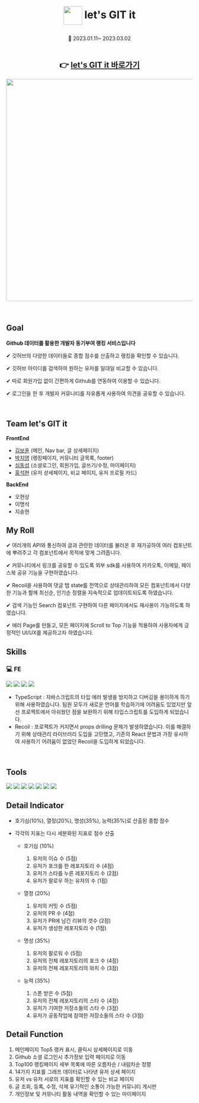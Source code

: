 # <p align="center"><img src="https://velog.velcdn.com/images/kby0908/post/586a2140-fbd5-48af-b6bb-cbff376365c5/image.png" width="50" align="center"> <b>let's GIT it</b></p>

<p align="center"> 📆 2023.01.11~ 2023.03.02

<br>
<br>
<!-- ## 📼 LET'S GIT IT -->
<h2 align="center">👉 <a href="https://let-s-git-it.vercel.app/">let's GIT it 바로가기</a></h2>

<p align="center"><img src ="https://user-images.githubusercontent.com/100506719/223014450-d4b6f831-b312-482b-8797-8c80d6e649b8.gif" width="600"></p>

<br />

## Goal

<b>Github 데이터를 활용한 개발자 동기부여 랭킹 서비스입니다</b>

✔ 깃허브의 다양한 데이터들로 종합 점수를 산출하고 랭킹을 확인할 수 있습니다. <br/>

✔ 깃허브 아이디를 검색하여 원하는 유저를 일대일 비교할 수 있습니다.  <br/>

✔ 따로 회원가입 없이 간편하게 Github를 연동하여 이용할 수 있습니다. <br />

✔ 로그인을 한 후 개발자 커뮤니티를 자유롭게 사용하여 의견을 공유할 수 있습니다. <br/>

<br />

## Team let's GIT it

<b>FrontEnd</b>

- [김보윤](https://github.com/kimboyoon) (메인, Nav bar, 글 상세페이지)
- [박지영](https://github.com/zhwltlr) (랭킹페이지, 커뮤니티 글목록, footer)
- [심동섭](https://github.com/ShimDongseup) (소셜로그인, 회원가입, 글쓰기/수정, 마이페이지)
- [홍석현](https://github.com/SeokhyunHong1510) (유저 상세페이지, 비교 페이지, 유저 프로필 카드) <br>

<b>BackEnd</b>

- 오현상
- 이명석
- 지송현

## My Roll
<detail>

  ✔ 여러개의 API와 통신하여 글과 관련한 데이터를 불러온 후 재가공하여 여러 컴포넌트에 뿌려주고 각 컴포넌트에서 목적에 맞게 그려줍니다. <br />

  ✔ 커뮤니티에서 링크를 공유할 수 있도록 외부 sdk를 사용하여 카카오톡, 이메일, 페이스북 공유 기능을 구현하였습니다. <br />
  
  ✔ Recoil을 사용하여 댓글 탭 state를 전역으로 상태관리하여 모든 컴포넌트에서 다양한 기능과 함께 최신순, 인기순 정렬을 지속적으로 업데이트되도록 하였습니다. <br />
  
  ✔ 검색 기능인 Search 컴포넌트 구현하여 다른 페이지에서도 재사용이 가능하도록 하였습니다. <br />
  
  ✔ 에러 Page를 만들고, 모든 페이지에 Scroll to Top 기능을 적용하여 사용자에게 긍정적인 UI/UX를 제공하고자 하였습니다. <br />
  
</detail>

## Skills

<h3>💻 FE </h3>
<span>
  <img src="https://img.shields.io/badge/react-61DAFB?style=for-the-badge&logo=react&logoColor=black"/> 
  <img src="https://img.shields.io/badge/typescript-3178C6?style=for-the-badge&logo=typescript&logoColor=white"/> 
  <img src="https://img.shields.io/badge/Sass-CC6699?style=for-the-badge&logo=sass&logoColor=fff"/>
  <img src="https://img.shields.io/badge/html5-E34F26?style=for-the-badge&logo=html5&logoColor=white"/>

  - TypeScript : 자바스크립트의 타입 에러 발생을 방지하고 디버깅을 용이하게 하기 위해 사용하였습니다. 팀원 모두가 새로운 언어를 학습하기에 어려움도 있었지만 앞선 프로젝트에서 아쉬웠던 점을 보완하기 위해 타입스크립트를 도입하게 되었습니다. <br />
  - Recoil : 프로젝트가 커지면서 props drilling 문제가 발생하였습니다. 이를 해결하기 위해 상태관리 라이브러리 도입을 고민했고, 기존의 React 문법과 가장 유사하여 사용하기 어려움이 없었던 Recoil을 도입하게 되었습니다.
</span>
<br />

## Tools

<span>
  <img src="https://img.shields.io/badge/vsCode-007ACC?style=for-the-badge&logo=Visual Studio Code&logoColor=white"/>
  <img src="https://img.shields.io/badge/Git-F05032?style=for-the-badge&logo=Git&logoColor=white"/> 
  <img src="https://img.shields.io/badge/GitHub-181717?style=for-the-badge&logo=GitHub&logoColor=white"/>
  <img src="https://img.shields.io/badge/notion-000000?style=for-the-badge&logo=Notion&logoColor=white"> 
  <img src="https://img.shields.io/badge/trello-0052CC?style=for-the-badge&logo=trello&logoColor=fff"/>
  <img src="https://img.shields.io/badge/gitbook-3884FF?style=for-the-badge&logo=gitbook&logoColor=white"/>
  <img src="https://img.shields.io/badge/figma-F24E1E?style=for-the-badge&logo=figma&logoColor=white"/>
</span>

## Detail Indicator

  - 호기심(10%), 열정(20%), 명성(35%), 능력(35%)로 산출된 종합 점수
  
  - 각각의 지표는 다시 세분화된 지표로 점수 산출
    - 호기심 (10%)
      1. 유저의 이슈 수 (5점)
      2. 유저가 포크를 한 레포지토리 수 (4점)
      3. 유저가 스타를 누른 레포지토리 수 (2점)
      4. 유저가 팔로우 하는 유저의 수 (1점)
      
    - 열정 (20%)
      1. 유저의 커밋 수 (5점)
      2. 유저의 PR 수 (4점)
      3. 유저가 PR에 남긴 리뷰의 갯수 (2점)
      4. 유저가 생성한 레포지토리 수 (1점)
      
    - 명성 (35%)
      1. 유저의 팔로워 수 (5점)
      2. 유저의 전체 레포지토리의 포크 수 (4점)
      3. 유저의 전체 레포지토리의 와치 수 (3점)
      
    - 능력 (35%)
      1. 스폰 받은 수 (5점)
      2. 유저의 전체 레포지토리의 스타 수 (4점)
      3. 유저가 기여한 저장소들의 스타 수 (3점)
      4. 유저가 공동작업에 참여한 저장소들의 스타 수 (3점)


## Detail Function

1. 메인페이지 Top5 랭커 표시, 클릭시 상세페이지로 이동
2. Github 소셜 로그인시 추가정보 입력 페이지로 이동
3. Top100 랭킹페이지 세부 목록에 따른 오름차순 / 내림차순 정렬
4. 14가지 지표를 그래프 데이터로 나타낸 유저 상세 페이지
5. 유저 vs 유저 서로의 지표를 확인할 수 있는 비교 페이지
6. 글 조회, 등록, 수정, 삭제 유기적인 소통이 가능한 커뮤니티 게시판
7. 개인정보 및 커뮤니티 활동 내역을 확인할 수 있는 마이페이지

<br>
